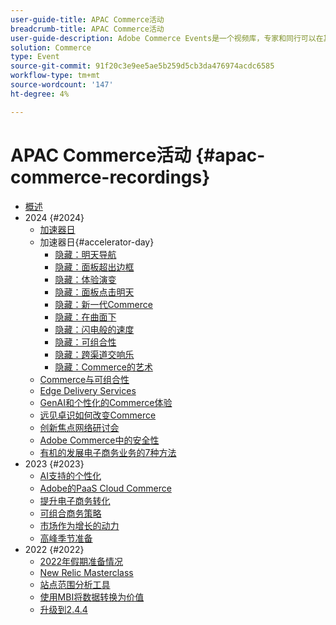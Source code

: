 ```yaml
---
user-guide-title: APAC Commerce活动
breadcrumb-title: APAC Commerce活动
user-guide-description: Adobe Commerce Events是一个视频库，专家和同行可以在其中分享他们关于如何使用Adobe Commerce的想法和想法。
solution: Commerce
type: Event
source-git-commit: 91f20c3e9ee5ae5b259d5cb3da476974acdc6585
workflow-type: tm+mt
source-wordcount: '147'
ht-degree: 4%

---
```



# APAC Commerce活动 {#apac-commerce-recordings}

+ [概述](overview.md)
+ 2024 {#2024}
   + [加速器日](2024/accelerator-day/overview.md)
   + 加速器日{#accelerator-day}
      + [隐藏：明天导航](./2024/accelerator-day/navigating-tomorrow.md)
      + [隐藏：面板超出边框](./2024/accelerator-day/panel-beyond-borders.md)
      + [隐藏：体验演变](./2024/accelerator-day/experience-evolution.md)
      + [隐藏：面板点击明天](./2024/accelerator-day/panel-tapping-into-tomorrow.md)
      + [隐藏：新一代Commerce](./2024/accelerator-day/next-gen-commerce.md)
      + [隐藏：在曲面下](./2024/accelerator-day/beneath-the-surface.md)
      + [隐藏：闪电般的速度](./2024/accelerator-day/lightning-speed.md)
      + [隐藏：可组合性](./2024/accelerator-day/composability.md)
      + [隐藏：跨渠道交响乐](./2024/accelerator-day/cross-channel-symphony.md)
      + [隐藏：Commerce的艺术](./2024/accelerator-day/the-art-of-commerce.md)
   + [Commerce与可组合性](2024/commerce-and-composability.md)
   + [Edge Delivery Services](2024/edge-delivery-services.md)
   + [GenAI和个性化的Commerce体验](2024/personalised-commerce-experiences.md)
   + [远见卓识如何改变Commerce](2024/visionary-thinking.md)
   + [创新焦点网络研讨会](2024/innovation-spotlight.md)
   + [Adobe Commerce中的安全性](2024/security-overview.md)
   + [有机的发展电子商务业务的7种方法](2024/grow-ecommerce-business.md)
+ 2023 {#2023}
   + [AI支持的个性化](2023/ai-personalisation.md)
   + [Adobe的PaaS Cloud Commerce](2023/adobes-paas-cloud-commerce.md)
   + [提升电子商务转化](2023/ecommerce-conversions.md)
   + [可组合商务策略](2023/composable-commerce.md)
   + [市场作为增长的动力](2023/marketplaces.md)
   + [高峰季节准备](2023/peak-season-prep.md)
+ 2022 {#2022}
   + [2022年假期准备情况](2022/holiday.md)
   + [New Relic Masterclass](2022/new-relic.md)
   + [站点范围分析工具](2022/analysis-tool.md)
   + [使用MBI将数据转换为价值](2022/mbi.md)
   + [升级到2.4.4](2022/upgrade.md)

<!--+ Commerce Events {#commerce-events}
  + [Overview](commerce-events/overview.md)
  + 2022 {#2022}
    + [Top Tips and Tricks for Adobe Campaign Standard](customer-journeys/2022/tips-and-tricks.md)
    + [Develop and customize data models in Adobe [!DNL Campaign Classic]](customer-journeys/2022/data-models.md)

+ Data and insights {#commerce-release-updates}
  + [Overview](commerce-release-updates/overview.md)
  + 2022 {#2022}
    + [Innovations and trends](data-and-insights/2022/innovations.md)
    + [Sensei and Analysis Workspace](data-and-insights/2022/sensei.md)
    + [Personalize and automate with Adobe Target](data-and-insights/2022/personalize.md)
    + [Analytics and Target applications for Mobile and Apps](data-and-insights/2022/mobile-and-apps.md)
    + [Cross Device Analytics and Customer Journey Analytics](data-and-insights/2022/cross-device-analytics.md) -->